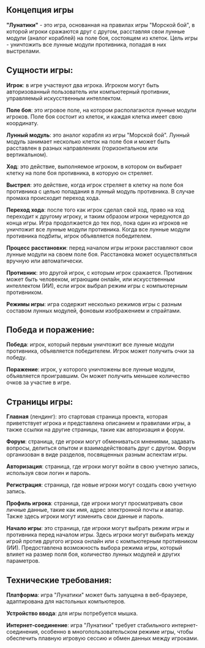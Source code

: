 ## Концепция игры

**"Лунатики"** - это игра, основанная на правилах игры "Морской бой", в которой игроки сражаются друг с другом, расставляя свои лунные модули (аналог кораблей) на поле боя, состоящем из клеток. Цель игры - уничтожить все лунные модули противника, попадая в них выстрелами.

## Сущности игры:

**Игрок**: в игре участвуют два игрока. Игроком могут быть авторизованный пользователь или компьютерный противник, управляемый искусственным интеллектом.

**Поле боя**: это игровое поле, на котором располагаются лунные модули игроков. Поле боя состоит из клеток, и каждая клетка имеет свою координату.

**Лунный модуль**: это аналог корабля из игры "Морской бой". Лунный модуль занимает несколько клеток на поле боя и может быть расставлен в разных направлениях (горизонтальном или вертикальном).

**Ход**: это действие, выполняемое игроком, в котором он выбирает клетку на поле боя противника, в которую он стреляет.

**Выстрел**: это действие, когда игрок стреляет в клетку на поле боя противника с целью попадания в лунный модуль противника. В случае промаха происходит переход хода.

**Переход хода**: после того как игрок сделал свой ход, право на ход переходит к другому игроку, и таким образом игроки чередуются до конца игры. Игра продолжается до тех пор, пока один из игроков не уничтожит все лунные модули противника. Когда все лунные модули противника подбиты, игрок объявляется победителем.

**Процесс расстановки**: перед началом игры игроки расставляют свои лунные модули на своем поле боя. Расстановка может осуществляться вручную или автоматически.

**Противник**: это другой игрок, с которым игрок сражается. Противник может быть человеком, играющим онлайн, или искусственным интеллектом (ИИ), если игрок выбрал режим игры с компьютерным противником.

**Режимы игры**: игра содержит несколько режимов игры с разным составом лунных модулей, фоновым изображением и спрайтами.

## Победа и поражение:

**Победа**: игрок, который первым уничтожит все лунные модули противника, объявляется победителем. Игрок может получить очки за победу.

**Поражение**: игрок, у которого уничтожены все лунные модули, объявляется проигравшим. Он может получить меньшее количество очков за участие в игре.

## Страницы игры:

**Главная** (лендинг): это стартовая страница проекта, которая приветствует игрока и представлена описанием и правилами игры, а также ссылки на другие страницы, такие как авторизация и форум.

**Форум**: страница, где игроки могут обмениваться мнениями, задавать вопросы, делиться опытом и взаимодействовать друг с другом. Форум организован в виде разделов, посвященных разным аспектам игры.

**Авторизация**: страница, где игроки могут войти в свою учетную запись, используя свои логин и пароль.

**Регистрация**: страница, где новые игроки могут создать свою учетную запись.

**Профиль игрока**: страница, где игроки могут просматривать свои личные данные, такие как имя, адрес электронной почты и аватар. Также здесь игроки могут изменить свои данные и пароль.

**Начало игры**: это страница, где игроки могут выбрать режим игры и противника перед началом игры. Здесь игроки могут выбирать между игрой против другого игрока онлайн или с компьютерным противником (ИИ). Предоставлена возможность выбора режима игры, который влияет на размер поля боя, количество лунных модулей и других параметров.

## Технические требования:

**Платформа**: игра "Лунатики" может быть запущена в веб-браузере, адаптирована для настольных компьютеров.

**Устройство ввода**: для игры потребуется мышка.

**Интернет-соединение**: игра "Лунатики" требует стабильного интернет-соединения, особенно в многопользовательском режиме игры, чтобы обеспечить плавную игровую сессию и обмен данных между игроками.
